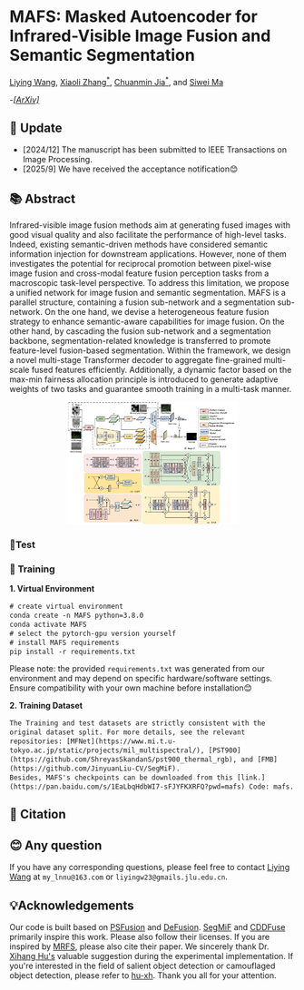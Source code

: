 # MAFS: Masked Autoencoder for Infrared-Visible Image Fusion and Semantic Segmentation
[Liying Wang](https://blog.csdn.net/weixin_46202235), [Xiaoli Zhang<sup>*</sup>](https://zhangxiaolijlu.github.io/),  [Chuanmin Jia<sup>*</sup>](https://github.com/Codersadis), and [Siwei Ma](https://idm.pku.edu.cn/en/info/1009/1017.htm)

-[*[ArXiv]*](https://www.arxiv.org/abs/2509.11817)

## 🌟 Update
- [2024/12] The manuscript has been submitted to IEEE Transactions on Image Processing.
- [2025/9] We have received the acceptance notification😊

## 📚 Abstract
Infrared-visible image fusion methods aim at generating fused images with good visual quality and also facilitate the performance of high-level tasks. Indeed, existing semantic-driven methods have considered semantic information injection for downstream applications. However, none of them investigates the potential for reciprocal promotion between pixel-wise image fusion and cross-modal feature fusion perception tasks from a macroscopic task-level perspective. To address this limitation, we propose a unified network for image fusion and semantic segmentation. MAFS is a parallel structure, containing a fusion sub-network and a segmentation sub-network. On the one hand, we devise a heterogeneous feature fusion strategy to enhance semantic-aware capabilities for image fusion. On the other hand, by cascading the fusion sub-network and a segmentation backbone, segmentation-related knowledge is transferred to promote feature-level fusion-based segmentation. Within the framework, we design a novel multi-stage Transformer decoder to aggregate
fine-grained multi-scale fused features efficiently. Additionally, a dynamic factor based on the max-min fairness allocation principle is introduced to generate adaptive weights of two tasks and guarantee smooth training in a multi-task manner.
<div align="center">
  <img src="assets/overflow_new.png" alt="motivation" width="60%">
</div>

### 🌻Test

### 🚀 Training
**1. Virtual Environment**
```
# create virtual environment
conda create -n MAFS python=3.8.0
conda activate MAFS
# select the pytorch-gpu version yourself
# install MAFS requirements
pip install -r requirements.txt
```
Please note: the provided `requirements.txt` was generated from our environment and may depend on specific hardware/software settings. Ensure compatibility with your own machine before installation😊

**2. Training Dataset**
```
The Training and test datasets are strictly consistent with the original dataset split. For more details, see the relevant repositories: [MFNet](https://www.mi.t.u-tokyo.ac.jp/static/projects/mil_multispectral/), [PST900](https://github.com/ShreyasSkandanS/pst900_thermal_rgb), and [FMB](https://github.com/JinyuanLiu-CV/SegMiF).
Besides, MAFS's checkpoints can be downloaded from this [link.](https://pan.baidu.com/s/1EaLbqHdbWI7-sFJYFKXRFQ?pwd=mafs) Code: mafs.
```
## 📝 Citation


## 😊 Any question

If you have any corresponding questions, please feel free to contact [Liying Wang](https://blog.csdn.net/weixin_46202235) at `my_lnnu@163.com` or `liyingw23@gmails.jlu.edu.cn`.


## 💡Acknowledgements
Our code is built based on [PSFusion](https://github.com/Linfeng-Tang/PSFusion) and [DeFusion](https://github.com/erfect2020/DecompositionForFusion). [SegMiF](https://github.com/JinyuanLiu-CV/SegMiF) and [CDDFuse](https://github.com/Zhaozixiang1228/MMIF-CDDFuse) primarily inspire this work. Please also follow their licenses. If you are inspired by [MRFS](https://github.com/HaoZhang1018/MRFS), please also cite their paper. We sincerely thank Dr. [Xihang Hu's](https://github.com/hu-xh) valuable suggestion during the experimental implementation. If you're interested in the field of salient object detection or camouflaged object detection, please refer to [hu-xh](https://github.com/hu-xh). Thank you all for your attention.

